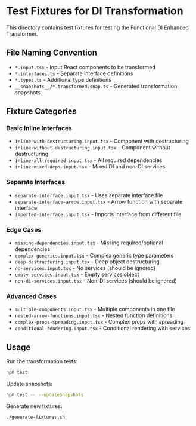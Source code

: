 # Test Fixtures for DI Transformation

This directory contains test fixtures for testing the Functional DI Enhanced Transformer.

## File Naming Convention

- `*.input.tsx` - Input React components to be transformed
- `*.interfaces.ts` - Separate interface definitions
- `*.types.ts` - Additional type definitions
- `__snapshots__/*.transformed.snap.ts` - Generated transformation snapshots

## Fixture Categories

### Basic Inline Interfaces
- `inline-with-destructuring.input.tsx` - Component with destructuring
- `inline-without-destructuring.input.tsx` - Component without destructuring
- `inline-all-required.input.tsx` - All required dependencies
- `inline-mixed-deps.input.tsx` - Mixed DI and non-DI services

### Separate Interfaces
- `separate-interface.input.tsx` - Uses separate interface file
- `separate-interface-arrow.input.tsx` - Arrow function with separate interface
- `imported-interface.input.tsx` - Imports interface from different file

### Edge Cases
- `missing-dependencies.input.tsx` - Missing required/optional dependencies
- `complex-generics.input.tsx` - Complex generic type parameters
- `deep-destructuring.input.tsx` - Deep object destructuring
- `no-services.input.tsx` - No services (should be ignored)
- `empty-services.input.tsx` - Empty services object
- `non-di-services.input.tsx` - Non-DI services (should be ignored)

### Advanced Cases
- `multiple-components.input.tsx` - Multiple components in one file
- `nested-arrow-functions.input.tsx` - Nested function definitions
- `complex-props-spreading.input.tsx` - Complex props with spreading
- `conditional-rendering.input.tsx` - Conditional rendering with services

## Usage

Run the transformation tests:
```bash
npm test
```

Update snapshots:
```bash
npm test -- --updateSnapshots
```

Generate new fixtures:
```bash
./generate-fixtures.sh
```
